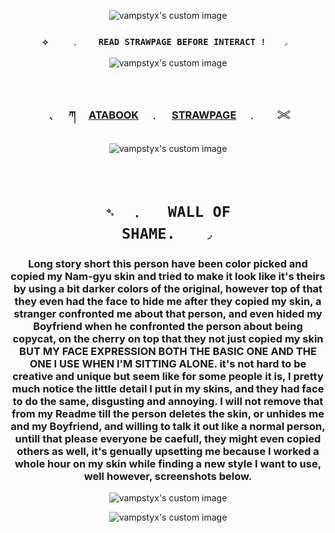 <!-- level 1: simple bio and stats -->
<p align="center">
  <img src="https://media.discordapp.net/attachments/1333202020915613819/1393988120374153246/Untitled24_20250713181002.png?ex=68752c1a&is=6873da9a&hm=1c5e80c2cae30583f6f9a9800c99f294f93a38048c58b6073be1421ac52024e2&=&format=webp&quality=lossless&width=819&height=431" alt="vampstyx's custom image"/>
</p>

<h3 align="center"><code color="purple">⟡ 　　﹒  　READ STRAWPAGE BEFORE INTERACT !　　◞ </code></h3>

<p align="center">
  <img src="https://64.media.tumblr.com/8685f40ee842ba691e23a15a37b415aa/d416f3218ce874db-ca/s1280x1920/4c9634cb453dcfc312617e45b566a80ac449e5c6.pnj" alt="vampstyx's custom image"/>
</p>

　<h3 align="center">﹑　 ཀ 　[ATABOOK](https://vampstyx.atabook.org/)　﹒ 　[STRAWPAGE](https://gunss.straw.page)　﹒　　𓏵</h3>
<p align="center">

  <img src="https://64.media.tumblr.com/7a597d539652bd2e22d87b038752003e/d416f3218ce874db-ef/s640x960/982b864fc0ac3c4974836a5afbdbeb69c12b2829.gifv" alt="vampstyx's custom image"/>
</p>

　<h1 align="center"><code color="purple">➴　﹒ 　WALL OF SHAME.　　◞</code></h1>

<h3 align="center">Long story short this person have been color picked and copied my Nam-gyu skin and tried to make it look like it's theirs by using a bit darker colors of the original, however top of that they even had the face to hide me after they copied my skin, a stranger confronted me about that person, and even hided my Boyfriend when he confronted the person about being copycat, on the cherry on top that they not just copied my skin BUT MY FACE EXPRESSION BOTH THE BASIC ONE AND THE ONE I USE WHEN I'M SITTING ALONE. it's not hard to be creative and unique but seem like for some people it is, I pretty much notice the little detail I put in my skins, and they had face to do the same, disgusting and annoying. I will not remove that from my Readme till the person deletes the skin, or unhides me and my Boyfriend, and willing to talk it out like a normal person, untill that please everyone be caefull, they might even copied others as well, it's genually upsetting me because I worked a whole hour on my skin while finding a new style I want to use, well however, screenshots below.</h3>

<p align="center">
  <img src="https://media.discordapp.net/attachments/1332853237430222938/1393617150400532500/image.png?ex=6873d29c&is=6872811c&hm=5973ca25db14f286e8b171e5a879bfb8467b37796a1d42747f7edd14505d09e1&=&format=webp&quality=lossless" alt="vampstyx's custom image"/>
</p>
<p align="center">
  <img src="https://media.discordapp.net/attachments/1332853237430222938/1393617208940429433/image.png?ex=6873d2aa&is=6872812a&hm=49f48a7c278b4f2920e5c1ce53c5a9ed98fbfda4a10dba77b95758e1318c140a&=&format=webp&quality=lossless" alt="vampstyx's custom image"/> 
